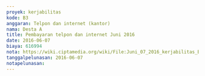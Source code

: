 ```yaml
---
proyek: kerjabilitas
kode: B3
anggaran: Telpon dan internet (kantor)
nama: Desta A
title: Pembayaran telpon dan internet Juni 2016
date: 2016-06-07
biaya: 616994
nota: https://wiki.ciptamedia.org/wiki/File:Juni_07_2016_kerjabilitas_B3_tagihan_telpon_Desta.jpg
tanggalpelunasan: 2016-06-07
notapelunasan:
---
```

